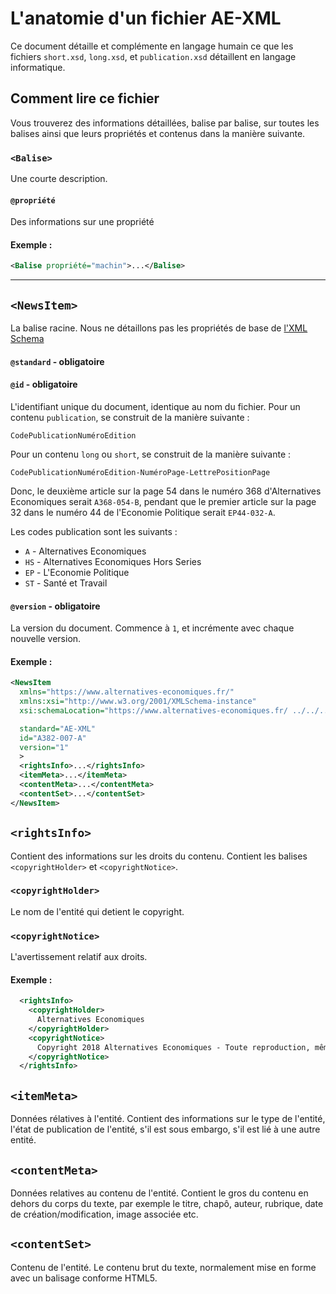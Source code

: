 # L'anatomie d'un fichier AE-XML

Ce document détaille et complémente en langage humain ce que les fichiers `short.xsd`, `long.xsd`, et `publication.xsd` détaillent en langage informatique.

## Comment lire ce fichier

Vous trouverez des informations détaillées, balise par balise, sur toutes les balises ainsi que leurs propriétés et contenus dans la manière suivante.

### `<Balise>`

Une courte description.

#### `@propriété`

Des informations sur une propriété

#### Exemple : 
```xml
<Balise propriété="machin">...</Balise>
```
---

## `<NewsItem>`

La balise racine. Nous ne détaillons pas les propriétés de base de [l'XML Schema](https://www.w3.org/TR/xml-names/)

#### `@standard` - obligatoire



#### `@id` - obligatoire

L'identifiant unique du document, identique au nom du fichier. Pour un contenu `publication`, se construit de la manière suivante :

```
CodePublicationNuméroEdition
```

Pour un contenu `long` ou `short`, se construit de la manière suivante :

```
CodePublicationNuméroEdition-NuméroPage-LettrePositionPage
```

Donc, le deuxième article sur la page 54 dans le numéro 368 d'Alternatives Economiques serait `A368-054-B`, pendant que le premier article sur la page 32 dans le numéro 44 de l'Economie Politique serait `EP44-032-A`.

Les codes publication sont les suivants : 
* `A` - Alternatives Economiques
* `HS` - Alternatives Economiques Hors Series
* `EP` - L'Economie Politique
* `ST` - Santé et Travail

#### `@version` - obligatoire

La version du document. Commence à `1`, et incrémente avec chaque nouvelle version.

#### Exemple : 
```xml
<NewsItem 
  xmlns="https://www.alternatives-economiques.fr/"
  xmlns:xsi="http://www.w3.org/2001/XMLSchema-instance"
  xsi:schemaLocation="https://www.alternatives-economiques.fr/ ../../../xsd/long.xsd"

  standard="AE-XML"
  id="A382-007-A"
  version="1"
  >
  <rightsInfo>...</rightsInfo>
  <itemMeta>...</itemMeta>
  <contentMeta>...</contentMeta>
  <contentSet>...</contentSet>
</NewsItem>
```
## `<rightsInfo>`

Contient des informations sur les droits du contenu. Contient les balises `<copyrightHolder>` et `<copyrightNotice>`.

### `<copyrightHolder>`

Le nom de l'entité qui detient le copyright.

### `<copyrightNotice>`

L'avertissement relatif aux droits.

#### Exemple : 
```xml
  <rightsInfo>
    <copyrightHolder>
      Alternatives Economiques
    </copyrightHolder>
    <copyrightNotice>
      Copyright 2018 Alternatives Economiques - Toute reproduction, même partielle, des textes, infographies et documents parus est soumis à l'autorisation préalable de l'éditeur.
    </copyrightNotice>
  </rightsInfo>
 ```

## `<itemMeta>`

Données rélatives à l'entité. Contient des informations sur le type de l'entité, l'état de publication de l'entité, s'il est sous embargo, s'il est lié à une autre entité.

## `<contentMeta>`

Données relatives au contenu de l'entité. Contient le gros du contenu en dehors du corps du texte, par exemple le titre, chapô, auteur, rubrique, date de création/modification, image associée etc.

## `<contentSet>`

Contenu de l'entité. Le contenu brut du texte, normalement mise en forme avec un balisage conforme HTML5.

